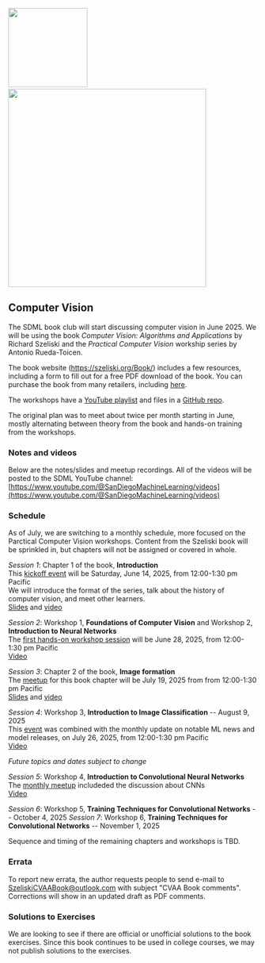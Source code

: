<img src="https://github.com/SanDiegoMachineLearning/bookclub/blob/master/images/Szeliski2ndBookFrontCover.png?raw=true" width="160"> &nbsp;&nbsp;&nbsp;&nbsp;
<img src="https://github.com/SanDiegoMachineLearning/bookclub/blob/master/images/PracticalComputerVision.jpg?raw=true" width="400">

## Computer Vision

The SDML book club will start discussing computer vision in June 2025.
We will be using the book *Computer Vision: Algorithms and Applications* by Richard Szeliski
and the *Practical Computer Vision* workship series by Antonio Rueda-Toicen.

The book website (https://szeliski.org/Book/) includes a few resources, including a form to fill out for a free PDF download of the book.
You can purchase the book from many retailers, including [here](https://link.springer.com/book/10.1007/978-3-030-34372-9).

The workshops have a [YouTube playlist](https://www.youtube.com/playlist?list=PLf-F6yXx9sp9YgRLzuegQWxA71XD13tVH)
and files in a [GitHub repo](https://github.com/andandandand/practical-computer-vision).

The original plan was to meet about twice per month starting in June, mostly alternating between theory from the book and hands-on training from the workshops.

### Notes and videos
Below are the notes/slides and meetup recordings.
All of the videos will be posted to the SDML YouTube channel:  [https://www.youtube.com/@SanDiegoMachineLearning/videos](https://www.youtube.com/@SanDiegoMachineLearning/videos)

### Schedule

As of July, we are switching to a monthly schedule, more focused on the Parctical Computer Vision workshops. Content from the Szeliski book will be sprinkled in, but chapters will not be assigned or covered in whole.

*Session 1*:  Chapter 1 of the book, **Introduction** \
This [kickoff event](https://www.meetup.com/san-diego-machine-learning/events/308224845/) will be Saturday, June 14, 2025, from 12:00-1:30 pm Pacific \
We will introduce the format of the series, talk about the history of computer vision, and meet other learners. \
[Slides](./cv/CV_1.pdf) and [video](https://youtu.be/4qP7whx2BSw)

*Session 2*:  Workshop 1, **Foundations of Computer Vision** and Workshop 2, **Introduction to Neural Networks** \
The [first hands-on workshop session](https://www.meetup.com/san-diego-machine-learning/events/308520974/) will be June 28, 2025, from 12:00-1:30 pm Pacific \
[Video](https://youtu.be/zS8tVBCz-gw)

*Session 3*:  Chapter 2 of the book, **Image formation** \
The [meetup](https://www.meetup.com/san-diego-machine-learning/events/308723380/) for this book chapter will be July 19, 2025 from from 12:00-1:30 pm Pacific \
[Slides](./cv/CV_1.pdf) and [video](https://youtu.be/MYZ09roAGeo)

*Session 4*:  Workshop 3, **Introduction to Image Classification** -- August 9, 2025 \
This [event](https://www.meetup.com/san-diego-machine-learning/events/310156933/) was combined with the monthly update on notable ML news and model releases, on July 26, 2025, from 12:00-1:30 pm Pacific \
[Video](https://youtu.be/-gM3Dg6yvKU)

*Future topics and dates subject to change*

*Session 5*:  Workshop 4, **Introduction to Convolutional Neural Networks** \
The [monthly meetup](https://www.meetup.com/san-diego-machine-learning/events/310675675/) includeded the discussion about CNNs \
[Video](https://youtu.be/wWW_fiL3tpQ)

*Session 6*:  Workshop 5, **Training Techniques for Convolutional Networks** -- October 4, 2025 
*Session 7*:  Workshop 6, **Training Techniques for Convolutional Networks** -- November 1, 2025 

Sequence and timing of the remaining chapters and workshops is TBD.

### Errata
To report new errata, the author requests people to send e-mail to SzeliskiCVAABook@outlook.com with subject "CVAA Book comments". \
Corrections will show in an updated draft as PDF comments.

### Solutions to Exercises
We are looking to see if there are official or unofficial solutions to the book exercises.
Since this book continues to be used in college courses, we may not publish solutions to the exercises.

<br>
<br>
